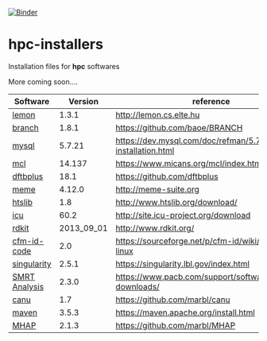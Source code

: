 [![Binder](https://mybinder.org/badge.svg)](https://mybinder.org/v2/gh/ganguvamshi/hpc-installers.git/master)

# hpc-installers

Installation files for **hpc** softwares

More coming soon.... 

Software| Version | reference
--------|---------|----------
[lemon](lemon_v1.3.1.md) | 1.3.1 | http://lemon.cs.elte.hu 
[branch](branch.md)|1.8.1|https://github.com/baoe/BRANCH
[mysql](mysql.md)|5.7.21| https://dev.mysql.com/doc/refman/5.7/en/source-installation.html
[mcl](mcl.md)|14.137|https://www.micans.org/mcl/index.html
[dftbplus](dftbplus.md)|18.1|https://github.com/dftbplus 
[meme](meme.md)|4.12.0|http://meme-suite.org 
[htslib](htslib_1.8.md)|1.8|http://www.htslib.org/download/ 
[icu](icu_60.2.md)|60.2|http://site.icu-project.org/download 
[rdkit](rdkit.md)|2013_09_01|http://www.rdkit.org/
[cfm-id-code](cfm-id.md)|2.0|https://sourceforge.net/p/cfm-id/wiki/Home/#on-linux
[singularity](singaularity_2.5.1.md)|2.5.1|https://singularity.lbl.gov/index.html
[SMRT Analysis](smrt_analysis_2.3.0.md)|2.3.0|https://www.pacb.com/support/software-downloads/
[canu](canu_1.7.md)|1.7|https://github.com/marbl/canu
[maven](maven_3.5.3.md)|3.5.3|https://maven.apache.org/install.html
[MHAP](mhap_2.1.3.md)|2.1.3|https://github.com/marbl/MHAP
